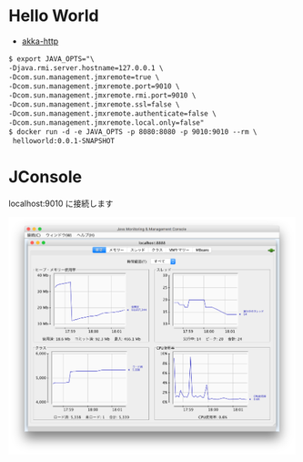 Hello World
===========

* [akka-http](https://doc.akka.io/docs/akka-http/current/introduction.html)

```
$ export JAVA_OPTS="\
-Djava.rmi.server.hostname=127.0.0.1 \
-Dcom.sun.management.jmxremote=true \
-Dcom.sun.management.jmxremote.port=9010 \
-Dcom.sun.management.jmxremote.rmi.port=9010 \
-Dcom.sun.management.jmxremote.ssl=false \
-Dcom.sun.management.jmxremote.authenticate=false \
-Dcom.sun.management.jmxremote.local.only=false"
$ docker run -d -e JAVA_OPTS -p 8080:8080 -p 9010:9010 --rm \
 helloworld:0.0.1-SNAPSHOT
```

# JConsole

localhost:9010 に接続します

![JConsole](image.png)